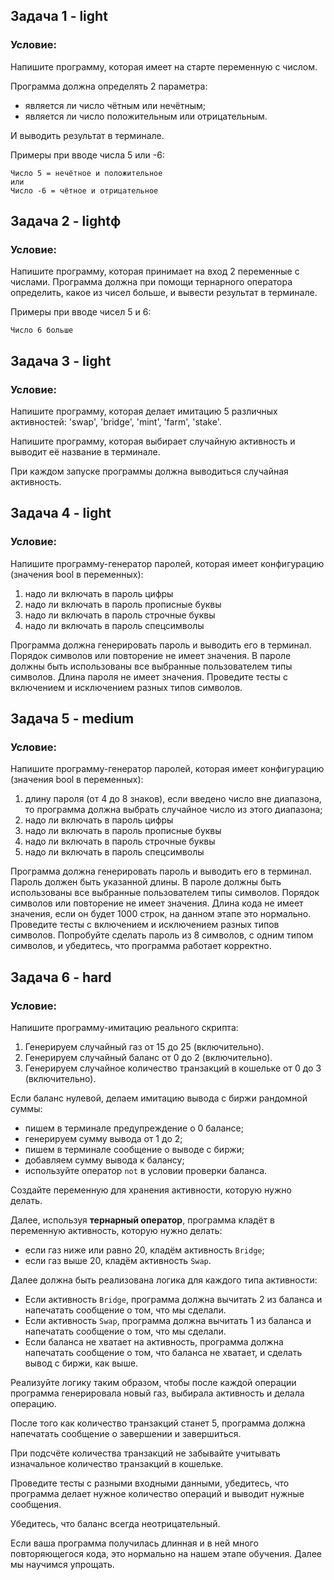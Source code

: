 ## Задача 1 - light
### Условие:

Напишите программу, которая имеет на старте переменную с числом.

Программа должна определять 2 параметра:
-  является ли число чётным или нечётным;
-  является ли число положительным или отрицательным.

И выводить результат в терминале.

Примеры при вводе числа 5 или -6:
```
Число 5 = нечётное и положительное
или
Число -6 = чётное и отрицательное
```

## Задача 2 - lightф
### Условие:
Напишите программу, которая принимает на вход 2 переменные с числами.
Программа должна при помощи тернарного оператора определить, какое из чисел больше, и вывести результат в терминале.

Примеры при вводе чисел 5 и 6:
```
Число 6 больше
```

## Задача 3 - light
### Условие:
Напишите программу, которая делает имитацию 5 различных активностей: 'swap', 'bridge', 'mint', 'farm', 'stake'.

Напишите программу, которая выбирает случайную активность и выводит её название в терминале.

При каждом запуске программы должна выводиться случайная активность.

## Задача 4 - light
### Условие:

Напишите программу-генератор паролей, которая имеет конфигурацию (значения bool в переменных):
1) надо ли включать в пароль цифры
2) надо ли включать в пароль прописные буквы
3) надо ли включать в пароль строчные буквы
4) надо ли включать в пароль спецсимволы

Программа должна генерировать пароль и выводить его в терминал. Порядок символов или повторение не имеет значения.
В пароле должны быть использованы все выбранные пользователем типы символов.
Длина пароля не имеет значения.
Проведите тесты с включением и исключением разных типов символов.

## Задача 5 - medium
### Условие:

Напишите программу-генератор паролей, которая имеет конфигурацию (значения bool в переменных):
1. длину пароля (от 4 до 8 знаков), если введено число вне диапазона, то программа должна выбрать случайное число из этого диапазона; 
2. надо ли включать в пароль цифры 
3. надо ли включать в пароль прописные буквы 
4. надо ли включать в пароль строчные буквы 
5. надо ли включать в пароль спецсимволы

Программа должна генерировать пароль и выводить его в терминал.
Пароль должен быть указанной длины.
В пароле должны быть использованы все выбранные пользователем типы символов. Порядок символов или повторение не имеет значения.
Длина кода не имеет значения, если он будет 1000 строк, на данном этапе это нормально.
Проведите тесты с включением и исключением разных типов символов.
Попробуйте сделать пароль из 8 символов, с одним типом символов, и убедитесь, что программа работает корректно.

## Задача 6 - hard
### Условие:
Напишите программу-имитацию реального скрипта:

1. Генерируем случайный газ от 15 до 25 (включительно).
2. Генерируем случайный баланс от 0 до 2 (включительно).
3. Генерируем случайное количество транзакций в кошельке от 0 до 3 (включительно).

Если баланс нулевой, делаем имитацию вывода с биржи рандомной суммы:
-  пишем в терминале предупреждение о 0 балансе;
-  генерируем сумму вывода от 1 до 2;
-  пишем в терминале сообщение о выводе с биржи;
-  добавляем сумму вывода к балансу;
-  используйте оператор `not` в условии проверки баланса.

Создайте переменную для хранения активности, которую нужно делать.

Далее, используя **тернарный оператор**, программа кладёт в переменную активность, которую нужно делать:
-  если газ ниже или равно 20, кладём активность `Bridge`;
-  если газ выше 20, кладём активность `Swap`.

Далее должна быть реализована логика для каждого типа активности:
-  Если активность `Bridge`, программа должна вычитать 2 из баланса и напечатать сообщение о том, что мы сделали.
-  Если активность `Swap`, программа должна вычитать 1 из баланса и напечатать сообщение о том, что мы сделали.
-  Если баланса не хватает на активность, программа должна напечатать сообщение о том, что баланса не хватает, и сделать вывод с биржи, как выше.

Реализуйте логику таким образом, чтобы после каждой операции программа генерировала новый газ, выбирала активность и делала операцию.

После того как количество транзакций станет 5, программа должна напечатать сообщение о завершении и завершиться.

При подсчёте количества транзакций не забывайте учитывать изначальное количество транзакций в кошельке.

Проведите тесты с разными входными данными, убедитесь, что программа делает нужное количество операций и выводит нужные сообщения.

Убедитесь, что баланс всегда неотрицательный.

Если ваша программа получилась длинная и в ней много повторяющегося кода, это нормально на нашем этапе обучения. Далее мы научимся упрощать.